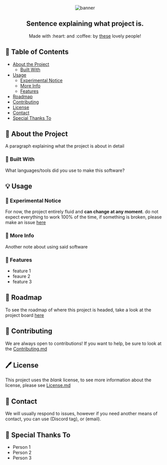 
<p align="center">
  <img align="center" src="" alt="banner">
</p>

<h2 align="center">Sentence explaining what project is.
</h2>

<p align="center">
	Made with :heart: and :coffee: by <a href="https://github.com/account/repo/graphs/contributors">these</a> lovely people!
</p>

## 📖 Table of Contents
* [About the Project](#about-the-project)
  * [Built With](#built-with)
* [Usage](#usage)
  * [Experimental Notice](#experimental-notice)
  * [More Info](#more-info)
  * [Features](#features)
* [Roadmap](#roadmap)
* [Contributing](#contributing)
* [License](#license)
* [Contact](#contact)
* [Special Thanks To](#special-thanks-to)

## 🤔 About the Project
A paragraph explaining what the project is about in detail

### 🔨 Built With
What languages/tools did you use to make this software?

## 💡 Usage


### 🧪 Experimental Notice

For now, the project entirely fluid and **can change at any moment**.
do not expect everything to work 100% of the time, if something is broken, please make an issue [here](https://github.com/user/repo/issues/new)

### 👋 More Info
 
Another note about using said software

### 🌟 Features

- feature 1
- feaure 2
- feature 3

## 🚧 Roadmap

To see the roadmap of where this project is headed, take a look at the project board [here](https://github.com/user/repo/projects)

## 🤷 Contributing

We are always open to contributions! If you want to help, be sure to look at the [Contributing.md](https://github.com/user/repo/blob/master/Contributing.md)

## 🖊️ License

This project uses the *blank* license, to see more information about the license, please see [License.md](https://github.com/user/repo/blob/master/License.md)

## 💬 Contact

We will usually respond to issues, however if you need another means of contact, you can use (Discord tag), or (email).

## 🎁 Special Thanks To

- Person 1
- Person 2
- Person 3
